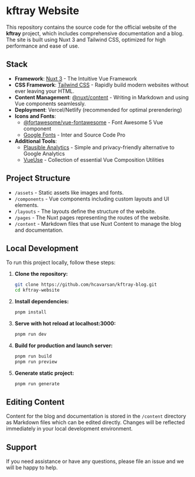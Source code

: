 # kftray Website

This repository contains the source code for the official website of the **kftray** project, which includes comprehensive documentation and a blog. The site is built using Nuxt 3 and Tailwind CSS, optimized for high performance and ease of use.

## Stack

- **Framework**: [Nuxt 3](https://v3.nuxtjs.org/) - The Intuitive Vue Framework
- **CSS Framework**: [Tailwind CSS](https://tailwindcss.com/) - Rapidly build modern websites without ever leaving your HTML.
- **Content Management**: [@nuxt/content](https://content.nuxtjs.org/) - Writing in Markdown and using Vue components seamlessly.
- **Deployment**: Vercel/Netlify (recommended for optimal prerendering)
- **Icons and Fonts**:
  - [@fortawesome/vue-fontawesome](https://github.com/FortAwesome/vue-fontawesome) - Font Awesome 5 Vue component
  - [Google Fonts](https://fonts.google.com/) - Inter and Source Code Pro
- **Additional Tools**:
  - [Plausible Analytics](https://plausible.io/) - Simple and privacy-friendly alternative to Google Analytics
  - [VueUse](https://vueuse.org/) - Collection of essential Vue Composition Utilities

## Project Structure

- `/assets` - Static assets like images and fonts.
- `/components` - Vue components including custom layouts and UI elements.
- `/layouts` - The layouts define the structure of the website.
- `/pages` - The Nuxt pages representing the routes of the website.
- `/content` - Markdown files that use Nuxt Content to manage the blog and documentation.

## Local Development

To run this project locally, follow these steps:

1. **Clone the repository:**

   ```bash
   git clone https://github.com/hcavarsan/kftray-blog.git
   cd kftray-website
   ```

2. **Install dependencies:**

   ```bash
   pnpm install
   ```

3. **Serve with hot reload at localhost:3000:**

   ```bash
   pnpm run dev
   ```

4. **Build for production and launch server:**

   ```bash
   pnpm run build
   pnpm run preview
   ```

5. **Generate static project:**

   ```bash
   pnpm run generate
   ```

## Editing Content

Content for the blog and documentation is stored in the `/content` directory as Markdown files which can be edited directly. Changes will be reflected immediately in your local development environment.

## Support

If you need assistance or have any questions, please file an issue and we will be happy to help.
